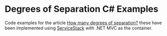 # Degrees of Separation C# Examples

Code examples for the article [How many degrees of separation?](http://olliecastle.com/2015/06/how-many-degrees-of-separation/) 
these have been implemented using [ServiceStack](https://servicestack.net/) with .NET MVC as the container.
